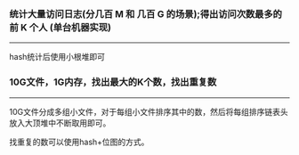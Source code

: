 ### 统计大量访问日志(分几百 M 和 几百 G 的场景);得出访问次数最多的前 K 个人 (单台机器实现)

------

hash统计后使用小根堆即可

### 10G文件，1G内存，找出最大的K个数，找出重复数

------

10G文件分成多组小文件，对于每组小文件排序其中的数，然后将每组排序链表头放入大顶堆中不断取用即可。

找重复的数可以使用hash+位图的方式。